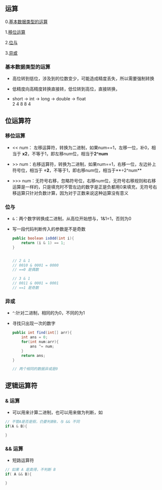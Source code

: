## 运算

0.[基本数据类型的运算](#基本数据类型的运算)

1.[移位运算](#移位运算)  

2.[位与](#位与)

3.[异或](#异或)


### 基本数据类型的运算

- 高位转到低位，涉及到的位数变少，可能造成精度丢失，所以需要强制转换

- 低精度向高精度转换直接转，低位转到高位，直接转换，

- short -> int -> long -> double -> float  
     2       4       8       8         4        



## 位运算符

### 移位运算
- << num： 左移运算符，转换为二进制，如果num==1，左移一位，补0，相当于 **x2**，不等于1，即左移num位，相当于**2^num**

- \>> num：右移运算符，转换为二进制，如果num==1，右移一位，左边补上符号位，相当于 **÷2**，不等于1，即右移num位，相当于**÷2^num**

- \>>> num：无符号右移，忽略符号位，右移num位，无符号右移规则和右移运算是一样的，只是填充时不管左边的数字是正是负都用0来填充，无符号右移运算只针对负数计算，因为对于正数来说这种运算没有意义

### 位与

- `&`：两个数字转换成二进制，从高位开始想与，1&1=1，否则为0

- 写一段代码判断传入的参数是不是奇数
    ```java
    public boolean isOdd(int i){
        return (i & 1) == 1;
    }


    // 2 & 1
    // 0010 & 0001 = 0000
    // ==0 是偶数

    // 3 & 1
    // 0011 & 0001 = 0001
    // ==1 是奇数
    ```

### 异或
- `^`:针对二进制，相同的为0，不同的为1

- 寻找只出现一次的数字
    ```java
    public int find(int[] arr){
        int ans = 0;
        for(int num:arr){
            ans ^= num;
        }
        return ans;
    }

    // 两个相同的数据异或是0
    ```


## 逻辑运算符

### & 运算
- 可以用来计算二进制，也可以用来做为判断，如
```java
// 不管A是否是假，仍要判断B，与 && 不同
if(A & B){

}
```

### && 运算
- 短路运算符
```java
// 如果 A 是真得，不判断 B
if( A && B){

}
```

